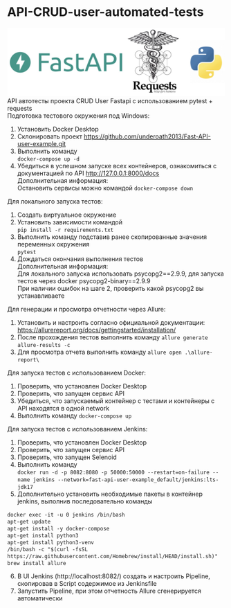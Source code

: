 # API-CRUD-user-automated-tests  
![](/project_logo.jpg "")  
API автотесты проекта CRUD User Fastapi с использованием pytest + requests  
Подготовка тестового окружения под Windows:
1. Установить Docker Desktop  
2. Склонировать проект https://github.com/underoath2013/Fast-API-user-example.git
3. Выполнить команду  
```docker-compose up -d```  
4. Убедиться в успешном запуске всех контейнеров, ознакомиться с документацией по API http://127.0.0.1:8000/docs  
Дополнительная информация:  
Остановить сервисы можно командой ```docker-compose down```  

Для локального запуска тестов:  
1. Cоздать виртуальное окружение
2. Установить зависимости командой  
```pip install -r requirements.txt```
3. Выполнить команду подставив ранее скопированные значения переменных окружения  
```pytest```
4. Дождаться окончания выполнения тестов  
Дополнительная информация:  
Для локального запуска использовать psycopg2==2.9.9, для запуска тестов через docker psycopg2-binary==2.9.9  
При наличии ошибок на шаге 2, проверить какой psycopg2 вы устанавливаете

Для генерации и просмотра отчетности через Allure:  
1. Установить и настроить согласно официальной документации: https://allurereport.org/docs/gettingstarted/installation/  
2. После прохождения тестов выполнить команду ```allure generate allure-results -c```  
3. Для просмотра отчета выполнить команду ```allure open .\allure-report\```  

Для запуска тестов с использованием Docker:  
1. Проверить, что установлен Docker Desktop
2. Проверить, что запущен сервис API
3. Убедиться, что запускаемый контейнер с тестами и контейнеры с API находятся в одной network
4. Выполнить команду ```docker-compose up```  

Для запуска тестов с использованием Jenkins:
1. Проверить, что установлен Docker Desktop
2. Проверить, что запущен сервис API
3. Проверить, что запущен Selenoid  
4. Выполнить команду  
```docker run -d -p 8082:8080 -p 50000:50000 --restart=on-failure --name jenkins --network=fast-api-user-example_default/jenkins:lts-jdk17```  
5. Дополнительно установить необходимые пакеты в контейнер jenkins, выполнив последовательно команды  
```
docker exec -it -u 0 jenkins /bin/bash
apt-get update
apt-get install -y docker-compose
apt-get install python3
apt-get install python3-venv
/bin/bash -c "$(curl -fsSL https://raw.githubusercontent.com/Homebrew/install/HEAD/install.sh)"
brew install allure
```  
6. В UI Jenkins (http://localhost:8082/) создать и настроить Pipeline, скопировав в Script содержимое из Jenkinsfile  
7. Запустить Pipeline, при этом отчетность Allure сгенерируется автоматически  
